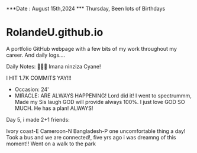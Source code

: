 ***Date : August 15th,2024 *** Thursday, Been lots of Birthdays 
# RolandeU.github.io

A portfolio GitHub webpage with a few bits of my work throughout my career. And daily logs....

Daily Notes:
💚🙏🏾 Imana ninziza Cyane!

I HIT 1.7K COMMITS YAY!!!

- Occasion: 24'
- MIRACLE: ARE ALWAYS HAPPENING!
Lord did it! I went to spectrummm, Made my Sis laugh
GOD will provide always 100%. I just love GOD SO MUCH. He has a plan!
ALWAYS!

Day 5, i made 2+1 friends:

Ivory coast-E
Cameroon-N
Bangladesh-P
one uncomfortable thing a day!
Took a bus and we are connected!, five yrs ago i was dreamng of this moment!!
Went on a walk to the park






